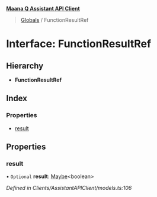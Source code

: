 **[Maana Q Assistant API Client](../README.md)**

> [Globals](../README.md) / FunctionResultRef

# Interface: FunctionResultRef

## Hierarchy

* **FunctionResultRef**

## Index

### Properties

* [result](functionresultref.md#result)

## Properties

### result

• `Optional` **result**: [Maybe](../README.md#maybe)\<boolean>

*Defined in Clients/AssistantAPIClient/models.ts:106*
